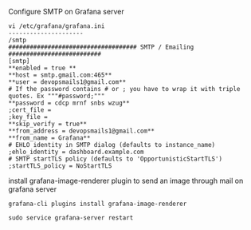  Configure SMTP on Grafana server

 ```
vi /etc/grafana/grafana.ini
 ---------------------
/smtp
#################################### SMTP / Emailing ##########################
[smtp]
**enabled = true **
**host = smtp.gmail.com:465**
**user = devopsmails1@gmail.com**
# If the password contains # or ; you have to wrap it with triple quotes. Ex """#password;"""
**password = cdcp mrnf snbs wzug**
;cert_file =
;key_file =
**skip_verify = true**
**from_address = devopsmails1@gmail.com**
**from_name = Grafana**
# EHLO identity in SMTP dialog (defaults to instance_name)
;ehlo_identity = dashboard.example.com
# SMTP startTLS policy (defaults to 'OpportunisticStartTLS')
;startTLS_policy = NoStartTLS
```
install grafana-image-renderer plugin to send an image through mail
on grafana server
```
grafana-cli plugins install grafana-image-renderer

sudo service grafana-server restart
```
 
